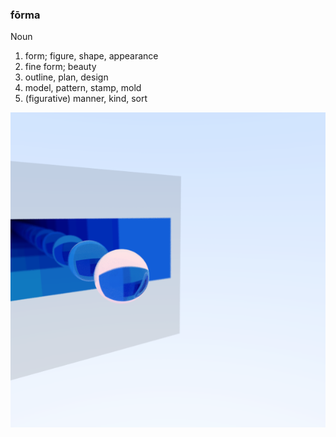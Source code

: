 ### fōrma
Noun
1. form; figure, shape, appearance
2. fine form; beauty
3. outline, plan, design
4. model, pattern, stamp, mold
5. (figurative) manner, kind, sort

![showcase](showcase.png)

